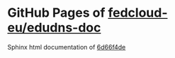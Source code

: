 GitHub Pages of [fedcloud-eu/edudns-doc](https://github.com/fedcloud-eu/edudns-doc.git)
===
Sphinx html documentation of [6d66f4de](https://github.com/fedcloud-eu/edudns-doc/tree/6d66f4de8eb90c205fcd95ac91f8286d41b60785)
